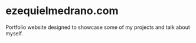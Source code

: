 # ezequielmedrano.com
Portfolio website designed to showcase some of my projects and talk about myself.

